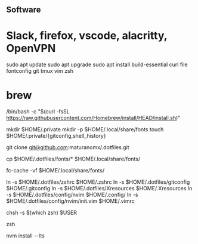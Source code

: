 ## Software

# Slack, firefox, vscode, alacritty, OpenVPN

sudo apt update
sudo apt upgrade
sudo apt install build-essential curl file fontconfig git tmux vim zsh

# brew

/bin/bash -c "$(curl -fsSL https://raw.githubusercontent.com/Homebrew/install/HEAD/install.sh)"


mkdir $HOME/.private
mkdir -p $HOME/.local/share/fonts
touch $HOME/.private/{gitconfig,shell_history}

git clone git@github.com:maturanomx/.dotfiles.git

cp $HOME/.dotfiles/fonts/* $HOME/.local/share/fonts/

fc-cache -vf $HOME/.local/share/fonts/

ln -s $HOME/.dotfiles/zshrc $HOME/.zshrc
ln -s $HOME/.dotfiles/gitconfig $HOME/.gitconfig
ln -s $HOME/.dotfiles/Xresources $HOME/.Xresources
ln -s $HOME/.dotfiles/config/nvim $HOME/.config/
ln -s $HOME/.dotfiles/config/nvim/init.vim $HOME/.vimrc


chsh -s $(which zsh) $USER

zsh

nvm install --lts
